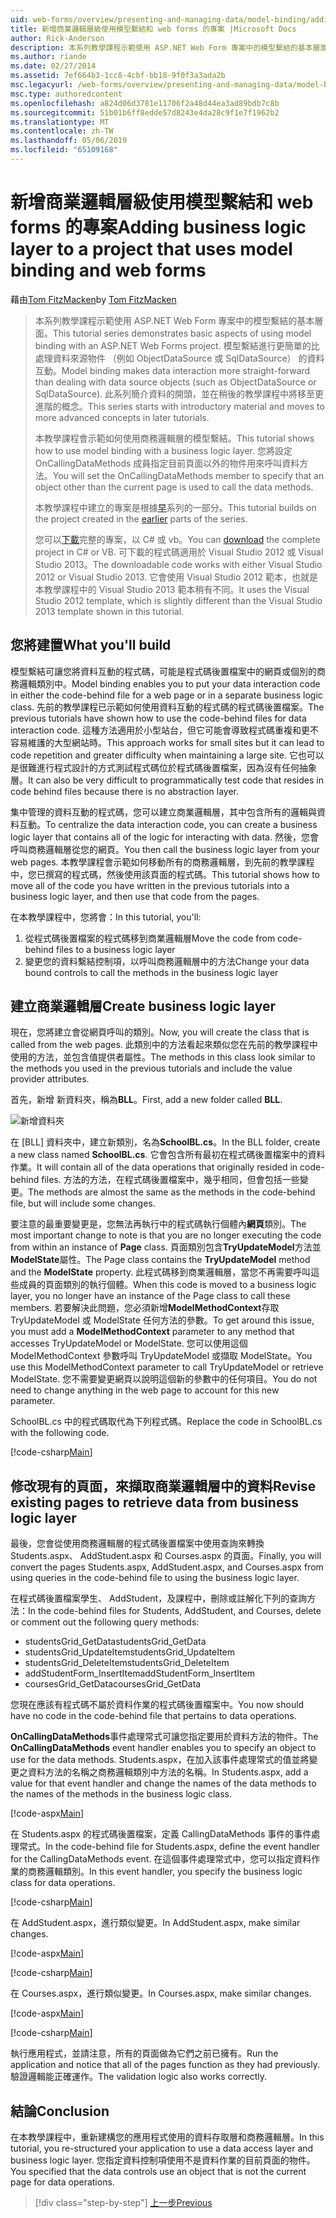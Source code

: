 ```yaml
---
uid: web-forms/overview/presenting-and-managing-data/model-binding/adding-business-logic-layer
title: 新增商業邏輯層級使用模型繫結和 web forms 的專案 |Microsoft Docs
author: Rick-Anderson
description: 本系列教學課程示範使用 ASP.NET Web Form 專案中的模型繫結的基本層面。 模型繫結進行資料互動更多簡單-...
ms.author: riande
ms.date: 02/27/2014
ms.assetid: 7ef664b3-1cc8-4cbf-bb18-9f0f3a3ada2b
msc.legacyurl: /web-forms/overview/presenting-and-managing-data/model-binding/adding-business-logic-layer
msc.type: authoredcontent
ms.openlocfilehash: a824d06d3781e11706f2a48d44ea3ad89bdb7c8b
ms.sourcegitcommit: 51b01b6ff8edde57d8243e4da28c9f1e7f1962b2
ms.translationtype: MT
ms.contentlocale: zh-TW
ms.lasthandoff: 05/06/2019
ms.locfileid: "65109168"
---
```

# <a name="adding-business-logic-layer-to-a-project-that-uses-model-binding-and-web-forms"></a><span data-ttu-id="338de-104">新增商業邏輯層級使用模型繫結和 web forms 的專案</span><span class="sxs-lookup"><span data-stu-id="338de-104">Adding business logic layer to a project that uses model binding and web forms</span></span>

<span data-ttu-id="338de-105">藉由[Tom FitzMacken](https://github.com/tfitzmac)</span><span class="sxs-lookup"><span data-stu-id="338de-105">by [Tom FitzMacken](https://github.com/tfitzmac)</span></span>

> <span data-ttu-id="338de-106">本系列教學課程示範使用 ASP.NET Web Form 專案中的模型繫結的基本層面。</span><span class="sxs-lookup"><span data-stu-id="338de-106">This tutorial series demonstrates basic aspects of using model binding with an ASP.NET Web Forms project.</span></span> <span data-ttu-id="338de-107">模型繫結進行更簡單的比處理資料來源物件 （例如 ObjectDataSource 或 SqlDataSource） 的資料互動。</span><span class="sxs-lookup"><span data-stu-id="338de-107">Model binding makes data interaction more straight-forward than dealing with data source objects (such as ObjectDataSource or SqlDataSource).</span></span> <span data-ttu-id="338de-108">此系列簡介資料的開頭，並在稍後的教學課程中將移至更進階的概念。</span><span class="sxs-lookup"><span data-stu-id="338de-108">This series starts with introductory material and moves to more advanced concepts in later tutorials.</span></span>
> 
> <span data-ttu-id="338de-109">本教學課程會示範如何使用商務邏輯層的模型繫結。</span><span class="sxs-lookup"><span data-stu-id="338de-109">This tutorial shows how to use model binding with a business logic layer.</span></span> <span data-ttu-id="338de-110">您將設定 OnCallingDataMethods 成員指定目前頁面以外的物件用來呼叫資料方法。</span><span class="sxs-lookup"><span data-stu-id="338de-110">You will set the OnCallingDataMethods member to specify that an object other than the current page is used to call the data methods.</span></span>
> 
> <span data-ttu-id="338de-111">本教學課程中建立的專案是根據[早](retrieving-data.md)系列的一部分。</span><span class="sxs-lookup"><span data-stu-id="338de-111">This tutorial builds on the project created in the [earlier](retrieving-data.md) parts of the series.</span></span>
> 
> <span data-ttu-id="338de-112">您可以[下載](https://go.microsoft.com/fwlink/?LinkId=286116)完整的專案，以 C# 或 vb。</span><span class="sxs-lookup"><span data-stu-id="338de-112">You can [download](https://go.microsoft.com/fwlink/?LinkId=286116) the complete project in C# or VB.</span></span> <span data-ttu-id="338de-113">可下載的程式碼適用於 Visual Studio 2012 或 Visual Studio 2013。</span><span class="sxs-lookup"><span data-stu-id="338de-113">The downloadable code works with either Visual Studio 2012 or Visual Studio 2013.</span></span> <span data-ttu-id="338de-114">它會使用 Visual Studio 2012 範本，也就是本教學課程中的 Visual Studio 2013 範本稍有不同。</span><span class="sxs-lookup"><span data-stu-id="338de-114">It uses the Visual Studio 2012 template, which is slightly different than the Visual Studio 2013 template shown in this tutorial.</span></span>

## <a name="what-youll-build"></a><span data-ttu-id="338de-115">您將建置</span><span class="sxs-lookup"><span data-stu-id="338de-115">What you'll build</span></span>

<span data-ttu-id="338de-116">模型繫結可讓您將資料互動的程式碼，可能是程式碼後置檔案中的網頁或個別的商務邏輯類別中。</span><span class="sxs-lookup"><span data-stu-id="338de-116">Model binding enables you to put your data interaction code in either the code-behind file for a web page or in a separate business logic class.</span></span> <span data-ttu-id="338de-117">先前的教學課程已示範如何使用資料互動的程式碼的程式碼後置檔案。</span><span class="sxs-lookup"><span data-stu-id="338de-117">The previous tutorials have shown how to use the code-behind files for data interaction code.</span></span> <span data-ttu-id="338de-118">這種方法適用於小型站台，但它可能會導致程式碼重複和更不容易維護的大型網站時。</span><span class="sxs-lookup"><span data-stu-id="338de-118">This approach works for small sites but it can lead to code repetition and greater difficulty when maintaining a large site.</span></span> <span data-ttu-id="338de-119">它也可以是很難進行程式設計的方式測試程式碼位於程式碼後置檔案，因為沒有任何抽象層。</span><span class="sxs-lookup"><span data-stu-id="338de-119">It can also be very difficult to programmatically test code that resides in code behind files because there is no abstraction layer.</span></span>

<span data-ttu-id="338de-120">集中管理的資料互動的程式碼，您可以建立商業邏輯層，其中包含所有的邏輯與資料互動。</span><span class="sxs-lookup"><span data-stu-id="338de-120">To centralize the data interaction code, you can create a business logic layer that contains all of the logic for interacting with data.</span></span> <span data-ttu-id="338de-121">然後，您會呼叫商務邏輯層從您的網頁。</span><span class="sxs-lookup"><span data-stu-id="338de-121">You then call the business logic layer from your web pages.</span></span> <span data-ttu-id="338de-122">本教學課程會示範如何移動所有的商務邏輯層，到先前的教學課程中，您已撰寫的程式碼，然後使用該頁面的程式碼。</span><span class="sxs-lookup"><span data-stu-id="338de-122">This tutorial shows how to move all of the code you have written in the previous tutorials into a business logic layer, and then use that code from the pages.</span></span>

<span data-ttu-id="338de-123">在本教學課程中，您將會：</span><span class="sxs-lookup"><span data-stu-id="338de-123">In this tutorial, you'll:</span></span>

1. <span data-ttu-id="338de-124">從程式碼後置檔案的程式碼移到商業邏輯層</span><span class="sxs-lookup"><span data-stu-id="338de-124">Move the code from code-behind files to a business logic layer</span></span>
2. <span data-ttu-id="338de-125">變更您的資料繫結控制項，以呼叫商務邏輯層中的方法</span><span class="sxs-lookup"><span data-stu-id="338de-125">Change your data bound controls to call the methods in the business logic layer</span></span>

## <a name="create-business-logic-layer"></a><span data-ttu-id="338de-126">建立商業邏輯層</span><span class="sxs-lookup"><span data-stu-id="338de-126">Create business logic layer</span></span>

<span data-ttu-id="338de-127">現在，您將建立會從網頁呼叫的類別。</span><span class="sxs-lookup"><span data-stu-id="338de-127">Now, you will create the class that is called from the web pages.</span></span> <span data-ttu-id="338de-128">此類別中的方法看起來類似您在先前的教學課程中使用的方法，並包含值提供者屬性。</span><span class="sxs-lookup"><span data-stu-id="338de-128">The methods in this class look similar to the methods you used in the previous tutorials and include the value provider attributes.</span></span>

<span data-ttu-id="338de-129">首先，新增 新資料夾，稱為**BLL**。</span><span class="sxs-lookup"><span data-stu-id="338de-129">First, add a new folder called **BLL**.</span></span>

![新增資料夾](adding-business-logic-layer/_static/image1.png)

<span data-ttu-id="338de-131">在 [BLL] 資料夾中，建立新類別，名為**SchoolBL.cs**。</span><span class="sxs-lookup"><span data-stu-id="338de-131">In the BLL folder, create a new class named **SchoolBL.cs**.</span></span> <span data-ttu-id="338de-132">它會包含所有最初在程式碼後置檔案中的資料作業。</span><span class="sxs-lookup"><span data-stu-id="338de-132">It will contain all of the data operations that originally resided in code-behind files.</span></span> <span data-ttu-id="338de-133">方法的方法，在程式碼後置檔案中，幾乎相同，但會包括一些變更。</span><span class="sxs-lookup"><span data-stu-id="338de-133">The methods are almost the same as the methods in the code-behind file, but will include some changes.</span></span>

<span data-ttu-id="338de-134">要注意的最重要變更是，您無法再執行中的程式碼執行個體內**網頁**類別。</span><span class="sxs-lookup"><span data-stu-id="338de-134">The most important change to note is that you are no longer executing the code from within an instance of **Page** class.</span></span> <span data-ttu-id="338de-135">頁面類別包含**TryUpdateModel**方法並**ModelState**屬性。</span><span class="sxs-lookup"><span data-stu-id="338de-135">The Page class contains the **TryUpdateModel** method and the **ModelState** property.</span></span> <span data-ttu-id="338de-136">此程式碼移到商業邏輯層，當您不再需要呼叫這些成員的頁面類別的執行個體。</span><span class="sxs-lookup"><span data-stu-id="338de-136">When this code is moved to a business logic layer, you no longer have an instance of the Page class to call these members.</span></span> <span data-ttu-id="338de-137">若要解決此問題，您必須新增**ModelMethodContext**存取 TryUpdateModel 或 ModelState 任何方法的參數。</span><span class="sxs-lookup"><span data-stu-id="338de-137">To get around this issue, you must add a **ModelMethodContext** parameter to any method that accesses TryUpdateModel or ModelState.</span></span> <span data-ttu-id="338de-138">您可以使用這個 ModelMethodContext 參數呼叫 TryUpdateModel 或擷取 ModelState。</span><span class="sxs-lookup"><span data-stu-id="338de-138">You use this ModelMethodContext parameter to call TryUpdateModel or retrieve ModelState.</span></span> <span data-ttu-id="338de-139">您不需要變更網頁以說明這個新的參數中的任何項目。</span><span class="sxs-lookup"><span data-stu-id="338de-139">You do not need to change anything in the web page to account for this new parameter.</span></span>

<span data-ttu-id="338de-140">SchoolBL.cs 中的程式碼取代為下列程式碼。</span><span class="sxs-lookup"><span data-stu-id="338de-140">Replace the code in SchoolBL.cs with the following code.</span></span>

[!code-csharp[Main](adding-business-logic-layer/samples/sample1.cs)]

## <a name="revise-existing-pages-to-retrieve-data-from-business-logic-layer"></a><span data-ttu-id="338de-141">修改現有的頁面，來擷取商業邏輯層中的資料</span><span class="sxs-lookup"><span data-stu-id="338de-141">Revise existing pages to retrieve data from business logic layer</span></span>

<span data-ttu-id="338de-142">最後，您會從使用商務邏輯層的程式碼後置檔案中使用查詢來轉換 Students.aspx、 AddStudent.aspx 和 Courses.aspx 的頁面。</span><span class="sxs-lookup"><span data-stu-id="338de-142">Finally, you will convert the pages Students.aspx, AddStudent.aspx, and Courses.aspx from using queries in the code-behind file to using the business logic layer.</span></span>

<span data-ttu-id="338de-143">在程式碼後置檔案學生、 AddStudent，及課程中，刪除或註解化下列的查詢方法：</span><span class="sxs-lookup"><span data-stu-id="338de-143">In the code-behind files for Students, AddStudent, and Courses, delete or comment out the following query methods:</span></span>

- <span data-ttu-id="338de-144">studentsGrid\_GetData</span><span class="sxs-lookup"><span data-stu-id="338de-144">studentsGrid\_GetData</span></span>
- <span data-ttu-id="338de-145">studentsGrid\_UpdateItem</span><span class="sxs-lookup"><span data-stu-id="338de-145">studentsGrid\_UpdateItem</span></span>
- <span data-ttu-id="338de-146">studentsGrid\_DeleteItem</span><span class="sxs-lookup"><span data-stu-id="338de-146">studentsGrid\_DeleteItem</span></span>
- <span data-ttu-id="338de-147">addStudentForm\_InsertItem</span><span class="sxs-lookup"><span data-stu-id="338de-147">addStudentForm\_InsertItem</span></span>
- <span data-ttu-id="338de-148">coursesGrid\_GetData</span><span class="sxs-lookup"><span data-stu-id="338de-148">coursesGrid\_GetData</span></span>

<span data-ttu-id="338de-149">您現在應該有程式碼不屬於資料作業的程式碼後置檔案中。</span><span class="sxs-lookup"><span data-stu-id="338de-149">You now should have no code in the code-behind file that pertains to data operations.</span></span>

<span data-ttu-id="338de-150">**OnCallingDataMethods**事件處理常式可讓您指定要用於資料方法的物件。</span><span class="sxs-lookup"><span data-stu-id="338de-150">The **OnCallingDataMethods** event handler enables you to specify an object to use for the data methods.</span></span> <span data-ttu-id="338de-151">Students.aspx，在加入該事件處理常式的值並將變更之資料方法的名稱之商務邏輯類別中方法的名稱。</span><span class="sxs-lookup"><span data-stu-id="338de-151">In Students.aspx, add a value for that event handler and change the names of the data methods to the names of the methods in the business logic class.</span></span>

[!code-aspx[Main](adding-business-logic-layer/samples/sample2.aspx?highlight=3-4,8)]

<span data-ttu-id="338de-152">在 Students.aspx 的程式碼後置檔案，定義 CallingDataMethods 事件的事件處理常式。</span><span class="sxs-lookup"><span data-stu-id="338de-152">In the code-behind file for Students.aspx, define the event handler for the CallingDataMethods event.</span></span> <span data-ttu-id="338de-153">在這個事件處理常式中，您可以指定資料作業的商務邏輯類別。</span><span class="sxs-lookup"><span data-stu-id="338de-153">In this event handler, you specify the business logic class for data operations.</span></span>

[!code-csharp[Main](adding-business-logic-layer/samples/sample3.cs)]

<span data-ttu-id="338de-154">在 AddStudent.aspx，進行類似變更。</span><span class="sxs-lookup"><span data-stu-id="338de-154">In AddStudent.aspx, make similar changes.</span></span>

[!code-aspx[Main](adding-business-logic-layer/samples/sample4.aspx?highlight=3-4)]

[!code-csharp[Main](adding-business-logic-layer/samples/sample5.cs)]

<span data-ttu-id="338de-155">在 Courses.aspx，進行類似變更。</span><span class="sxs-lookup"><span data-stu-id="338de-155">In Courses.aspx, make similar changes.</span></span>

[!code-aspx[Main](adding-business-logic-layer/samples/sample6.aspx?highlight=3-4)]

[!code-csharp[Main](adding-business-logic-layer/samples/sample7.cs)]

<span data-ttu-id="338de-156">執行應用程式，並請注意，所有的頁面做為它們之前已擁有。</span><span class="sxs-lookup"><span data-stu-id="338de-156">Run the application and notice that all of the pages function as they had previously.</span></span> <span data-ttu-id="338de-157">驗證邏輯能正確運作。</span><span class="sxs-lookup"><span data-stu-id="338de-157">The validation logic also works correctly.</span></span>

## <a name="conclusion"></a><span data-ttu-id="338de-158">結論</span><span class="sxs-lookup"><span data-stu-id="338de-158">Conclusion</span></span>

<span data-ttu-id="338de-159">在本教學課程中，重新建構您的應用程式使用的資料存取層和商務邏輯層。</span><span class="sxs-lookup"><span data-stu-id="338de-159">In this tutorial, you re-structured your application to use a data access layer and business logic layer.</span></span> <span data-ttu-id="338de-160">您指定資料控制項使用不是資料作業的目前頁面的物件。</span><span class="sxs-lookup"><span data-stu-id="338de-160">You specified that the data controls use an object that is not the current page for data operations.</span></span>

> [!div class="step-by-step"]
> [<span data-ttu-id="338de-161">上一步</span><span class="sxs-lookup"><span data-stu-id="338de-161">Previous</span></span>](using-query-string-values-to-retrieve-data.md)
